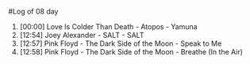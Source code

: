 #Log of 08 day

1. [00:00] Love Is Colder Than Death - Atopos - Yamuna
1. [12:54] Joey Alexander - SALT - SALT
1. [12:57] Pink Floyd - The Dark Side of the Moon - Speak to Me
1. [12:58] Pink Floyd - The Dark Side of the Moon - Breathe (In the Air)
